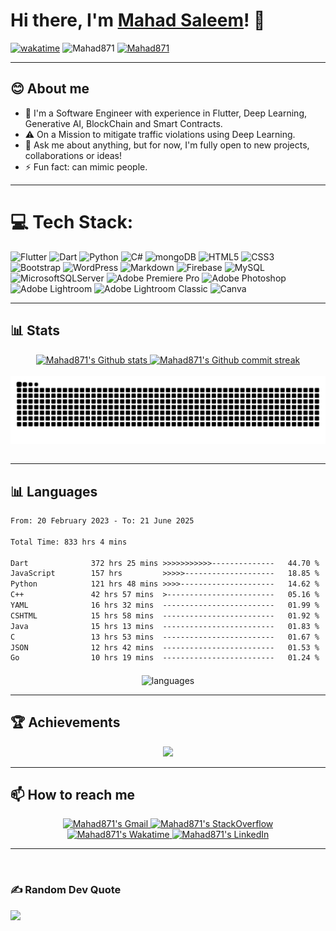 <!-- markdownlint-disable MD033 MD042-->

# Hi there, I'm **[Mahad Saleem](https://mahad871.github.io/My-Portfolio/)**! 👋

[![wakatime](https://wakatime.com/badge/user/0dcf0bfd-0b5e-4de4-a8e6-9a5afd9ec4a0.svg)](https://wakatime.com/@0dcf0bfd-0b5e-4de4-a8e6-9a5afd9ec4a0)
	<img src="https://komarev.com/ghpvc/?username=Mahad871&label=Profile%20views&color=0e75b6&style=plastic" alt="Mahad871" /> 
	<a href = "https://commits.top/pakistan.html" target="_blank">
	</a>
	<a href = "https://github.com/Mahad871/Flutter-Projects" target="_blank">
 	<img src="https://img.shields.io/badge/Try%20My%20Apps-Click%20Here-red" alt="Mahad871" /> 
	</a>


---

## **😊 About me**

- 🌱 I'm a Software Engineer with experience in Flutter, Deep Learning, Generative AI, BlockChain and Smart Contracts.
- ⚠️ On a Mission to mitigate traffic violations using Deep Learning.
- 💬 Ask me about anything, but for now, I'm fully open to new projects, collaborations or ideas!
- ⚡ Fun fact: can mimic people.

---

# 💻 Tech Stack:

![Flutter](https://img.shields.io/badge/Flutter-%2302569B.svg?style=for-the-badge&logo=Flutter&logoColor=white) ![Dart](https://img.shields.io/badge/dart-%230175C2.svg?style=for-the-badge&logo=dart&logoColor=white) ![Python](https://img.shields.io/badge/python-3670A0?style=for-the-badge&logo=python&logoColor=ffdd54) ![C#](https://img.shields.io/badge/c%23-%23239120.svg?style=for-the-badge&logo=c-sharp&logoColor=white) ![mongoDB](https://img.shields.io/badge/mongodb-%1234567C.svg?&style=for-the-badge&logo=mongodb&logoColor=green) ![HTML5](https://img.shields.io/badge/html5-%23E34F26.svg?style=for-the-badge&logo=html5&logoColor=white) ![CSS3](https://img.shields.io/badge/css3-%231572B6.svg?style=for-the-badge&logo=css3&logoColor=white) ![Bootstrap](https://img.shields.io/badge/bootstrap-%23563D7C.svg?style=for-the-badge&logo=bootstrap&logoColor=white) ![WordPress](https://img.shields.io/badge/WordPress-%23117AC9.svg?style=for-the-badge&logo=WordPress&logoColor=white) ![Markdown](https://img.shields.io/badge/markdown-%23000000.svg?style=for-the-badge&logo=markdown&logoColor=white) ![Firebase](https://img.shields.io/badge/firebase-%23039BE5.svg?style=for-the-badge&logo=firebase) ![MySQL](https://img.shields.io/badge/mysql-%2300f.svg?style=for-the-badge&logo=mysql&logoColor=white) ![MicrosoftSQLServer](https://img.shields.io/badge/Microsoft%20SQL%20Server-CC2927?style=for-the-badge&logo=microsoft%20sql%20server&logoColor=white) ![Adobe Premiere Pro](https://img.shields.io/badge/Adobe%20Premiere%20Pro-9999FF.svg?style=for-the-badge&logo=Adobe%20Premiere%20Pro&logoColor=white) ![Adobe Photoshop](https://img.shields.io/badge/adobephotoshop-%2331A8FF.svg?style=for-the-badge&logo=adobephotoshop&logoColor=white) ![Adobe Lightroom](https://img.shields.io/badge/Adobe%20Lightroom-31A8FF.svg?style=for-the-badge&logo=Adobe%20Lightroom&logoColor=white) ![Adobe Lightroom Classic](https://img.shields.io/badge/Adobe%20Lightroom%20Classic-31A8FF.svg?style=for-the-badge&logo=Adobe%20Lightroom%20Classic&logoColor=white) ![Canva](https://img.shields.io/badge/Canva-%2300C4CC.svg?style=for-the-badge&logo=Canva&logoColor=white) 

---

## **📊 Stats**
 
<div align="center" style="text-align:center">
    <a href="#">
        <img width="50%" src="https://github-readme-stats.vercel.app/api?username=Mahad871&&show_icons=true&count_private=true&hide_border=true&theme=radical"
            alt="Mahad871's Github stats">
    </a>
    <a href="#">
        <img width="50%" src="https://github-readme-streak-stats.herokuapp.com?user=Mahad871&theme=radical&hide_border=true&date_format=j%20M%5B%20Y%5D"
            alt="Mahad871's Github commit streak">
    </a>
</div>
<br>

<div align="center" style="text-align:center">
    <img src="https://github.com/Mahad871/Mahad871/blob/output/github-contribution-grid-snake-dark.svg" alt="snake" align="center">
</div>
<br>

---

## **📊 Languages**
<!--START_SECTION:waka-->

```txt
From: 20 February 2023 - To: 21 June 2025

Total Time: 833 hrs 4 mins

Dart              372 hrs 25 mins >>>>>>>>>>>--------------   44.70 %
JavaScript        157 hrs         >>>>>--------------------   18.85 %
Python            121 hrs 48 mins >>>>---------------------   14.62 %
C++               42 hrs 57 mins  >------------------------   05.16 %
YAML              16 hrs 32 mins  -------------------------   01.99 %
CSHTML            15 hrs 58 mins  -------------------------   01.92 %
Java              15 hrs 13 mins  -------------------------   01.83 %
C                 13 hrs 53 mins  -------------------------   01.67 %
JSON              12 hrs 42 mins  -------------------------   01.53 %
Go                10 hrs 19 mins  -------------------------   01.24 %
```

<!--END_SECTION:waka-->

<div align="center" style="text-align:center">
    <img src="https://wakatime.com/share/@Mahad871/6d09ae3c-9f10-4cdf-a040-0296962be1d7.svg" alt="languages" align="middle" height=400>
</div>

---

## **🏆 Achievements**

<div align="center" style="text-align:center">
<img src="https://github-profile-trophy.vercel.app/?username=Mahad871&theme=dracula" /><br />
</div>

---

## **📫 How to reach me**

<div align="center" style="text-align:center">
    <a href="mailto:ms.asd871@gmail.com">
        <img src="https://img.shields.io/badge/-Gmail-EA4335?style=for-the-badge&logo=Gmail&logoColor=white"
            alt="Mahad871's Gmail">
    </a>
    <a href="https://stackoverflow.com/users/13478513/mahad-saleem?tab=profile">
        <img src="https://img.shields.io/badge/-SO-F58025?style=for-the-badge&logo=StackOverflow&logoColor=white"
            alt="Mahad871's StackOverflow">
    </a>
    <a href="https://wakatime.com/@Mahad871">
        <img src="https://img.shields.io/badge/-WakaTime-c14430?style=for-the-badge&logo=Wakatime&logoColor=white@Josee9988&color=green"
            alt="Mahad871's Wakatime">
    </a>
    <a href="https://www.linkedin.com/in/mahad-saleem-9a74b9226">
        <img src="https://img.shields.io/badge/LinkedIn-0A66C2?style=for-the-badge&logo=linkedin&logoColor=white"
            alt="Mahad871's LinkedIn">
    </a>
</div>

---

<br>

### ✍️ Random Dev Quote
![](https://quotes-github-readme.vercel.app/api?type=horizontal&theme=radical)

<!--<img src='https://random-memer.herokuapp.com/' title="Meme" alt="Please refresh the page if the meme doesn't show up.">-->


